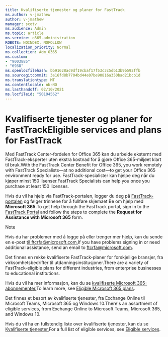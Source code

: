 ```yaml
---
title: Kvalifiserte tjenester og planer for FastTrack
ms.author: v-jmathew
author: v-jmathew
manager: scotv
ms.audience: Admin
ms.topic: article
ms.service: o365-administration
ROBOTS: NOINDEX, NOFOLLOW
localization_priority: Normal
ms.collection: Adm_O365
ms.custom:
- "9003885"
- "6938"
ms.openlocfilehash: bb91628ac9df19cbaf17f53c3c5db13b9b592ffb
ms.sourcegitcommit: 3e16fd8b7704bd44e07be90816a350bad21bcb1d
ms.translationtype: MT
ms.contentlocale: nb-NO
ms.lasthandoff: 02/10/2021
ms.locfileid: "50194562"
---
```

# <a name="eligible-services-and-plans-for-fasttrack"></a><span data-ttu-id="57b4f-102">Kvalifiserte tjenester og planer for FastTrack</span><span class="sxs-lookup"><span data-stu-id="57b4f-102">Eligible services and plans for FastTrack</span></span>

<span data-ttu-id="57b4f-103">Med FastTrack Center-fordelen for Office 365 kan du arbeide eksternt med FastTrack-eksperter uten ekstra kostnad for å gjøre Office 365-miljøet klart til bruk.</span><span class="sxs-lookup"><span data-stu-id="57b4f-103">With the FastTrack Center Benefit for Office 365, you work remotely with FastTrack Specialists—at no additional cost—to get your Office 365 environment ready for use.</span></span> <span data-ttu-id="57b4f-104">FastTrack-spesialister kan hjelpe deg når du kjøper minst 150 lisenser.</span><span class="sxs-lookup"><span data-stu-id="57b4f-104">FastTrack Specialists can help you once you purchase at least 150 licenses.</span></span>

<span data-ttu-id="57b4f-105">Hvis du vil ha hjelp via FastTrack-portalen, logger du deg på [FastTrack-portalen](https://go.microsoft.com/fwlink/?linkid=2125443) og følger trinnene for å fullføre skjemaet Be om hjelp med **Microsoft 365.**</span><span class="sxs-lookup"><span data-stu-id="57b4f-105">To get help through the FastTrack portal, sign in to the [FastTrack Portal](https://go.microsoft.com/fwlink/?linkid=2125443) and follow the steps to complete the **Request for Assistance with Microsoft 365** form.</span></span>

> [!NOTE]
> <span data-ttu-id="57b4f-106">Hvis du har problemer med å logge på eller trenger mer hjelp, kan du sende en e-post [til ftcrfa@microsoft.com.](mailto:ftcrfa@microsoft.com)</span><span class="sxs-lookup"><span data-stu-id="57b4f-106">If you have problems signing in or need additional assistance, send an email to [ftcrfa@microsoft.com](mailto:ftcrfa@microsoft.com).</span></span>

<span data-ttu-id="57b4f-107">Det finnes en rekke kvalifiserte FastTrack-planer for forskjellige bransjer, fra virksomhetsbedrifter til utdanningsinstitusjoner.</span><span class="sxs-lookup"><span data-stu-id="57b4f-107">There are a variety of FastTrack-eligible plans for different industries, from enterprise businesses to educational institutions.</span></span>

<span data-ttu-id="57b4f-108">Hvis du vil ha mer informasjon, kan du se [kvalifiserte Microsoft 365-abonnementer.](https://go.microsoft.com/fwlink/?linkid=2125459)</span><span class="sxs-lookup"><span data-stu-id="57b4f-108">To learn more, see [Eligible Microsoft 365 plans](https://go.microsoft.com/fwlink/?linkid=2125459).</span></span>

<span data-ttu-id="57b4f-109">Det finnes et besort av kvalifiserte tjenester, fra Exchange Online til Microsoft Teams, Microsoft 365 og Windows 10.</span><span class="sxs-lookup"><span data-stu-id="57b4f-109">There's an assortment of eligible services, from Exchange Online to Microsoft Teams, Microsoft 365, and Windows 10.</span></span>

<span data-ttu-id="57b4f-110">Hvis du vil ha en fullstendig liste over kvalifiserte tjenester, kan du se [Kvalifiserte tjenester.](https://go.microsoft.com/fwlink/?linkid=2125636)</span><span class="sxs-lookup"><span data-stu-id="57b4f-110">For a full list of eligible services, see [Eligible services](https://go.microsoft.com/fwlink/?linkid=2125636).</span></span>

